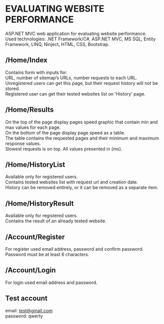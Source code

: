 # EVALUATING WEBSITE PERFORMANCE
ASP.NET MVC web application for evaluating website performance. <br/>
Used technologies: .NET Framework/C#, ASP.NET MVC, MS SQL, Entity Framework, LINQ, Ninject, HTML, CSS, Bootstrap.

## /Home/Index
Contains form with inputs for: <br/>
URL, number of sitemap’s URLs, number requests to each URL.<br/>
Unregistered users can get this page, but their request history will not be stored.<br/>
Registered user can get their tested websites list on 'History' page.

## /Home/Results
On the top of the page display pages speed graphic that contain min and max values for each page.<br/>
On the bottom of the page display page speed as a table.<br/>
The table contains the requested pages and their minimum and maximum response values.<br/>
Slowest requests is on top.
All values presented in (ms).

## /Home/HistoryList
Available only for registered users.<br/>
Contains tested websites list with request url and creation date.<br/>
History can be removed entirely, or it can be removed as a separate item.

## /Home/HistoryResult
Available only for registered users.<br/>
Contains the result of an already tested website.

## /Account/Register
For register used email address, password and confirm password.<br/>
Password must be at least 6 characters.

## /Account/Login
For login used email address and password.

## Test account
email: test@gmail.com<br/>
password: qwerty
